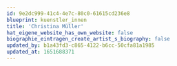 ```yaml
---
id: 9e2dc999-41c4-4e7c-80c0-61615cd236e8
blueprint: kuenstler_innen
title: 'Christina Müller'
hat_eigene_website_has_own_website: false
biographie_eintragen_create_artist_s_biography: false
updated_by: b1a43fd3-c865-4122-b6cc-50cfa81a1985
updated_at: 1651688371
---
```

